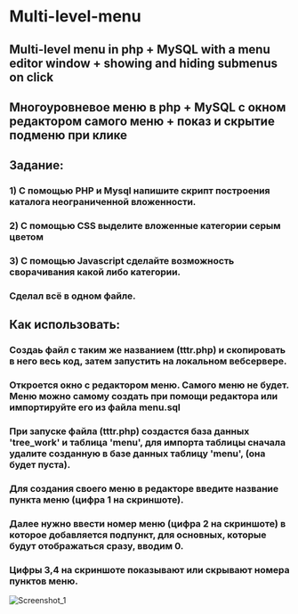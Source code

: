# Multi-level-menu
## Multi-level menu in php + MySQL with a menu editor window + showing and hiding submenus on click
## Многоуровневое меню в php + MySQL с окном редактором самого меню + показ и скрытие подменю при клике
## Задание: 
### 1) С помощью PHP и Mysql напишите скрипт построения каталога неограниченной вложенности.
### 2) С помощью CSS выделите вложенные категории серым цветом
### 3) С помощью Javascript сделайте возможность сворачивания какой либо категории.
### Сделал всё в одном файле.
## Как использовать:
### Создаь файл с таким же названием (tttr.php) и скопировать в него весь код, затем запустить на локальном вебсервере.
### Откроется окно с редактором меню. Самого меню не будет. Меню можно самому создать при помощи редактора или импортируйте его из файла menu.sql
### При запуске файла (tttr.php) создастся база данных 'tree_work' и таблица 'menu', для импорта таблицы сначала удалите созданную в базе данных таблицу 'menu', (она будет пуста).
### Для создания своего меню в редакторе введите название пункта меню (цифра 1 на скриншоте).
### Далее нужно ввести номер меню (цифра 2 на скриншоте) в которое добавляется подпункт, для основных, которые будут отображаться сразу, вводим 0.
### Цифры 3,4 на скриншоте показывают или скрывают номера пунктов меню.
![Screenshot_1](https://user-images.githubusercontent.com/99415686/153711775-acaf84e6-1c45-48cb-89ab-440f1836c853.png)
